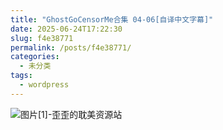 ```yaml
---
title: "GhostGoCensorMe合集 04-06[自译中文字幕]"
date: 2025-06-24T17:22:30
slug: f4e38771
permalink: /posts/f4e38771/
categories:
  - 未分类
tags:
  - wordpress
---
```


![图片[1]-歪歪的耽美资源站](/images/wp/f4e38771-f6d3262c.jpg)
